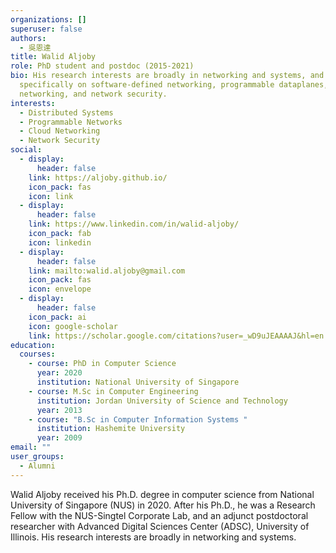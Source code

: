 ```yaml
---
organizations: []
superuser: false
authors:
  - 吳恩達
title: Walid Aljoby
role: PhD student and postdoc (2015-2021)
bio: His research interests are broadly in networking and systems, and more
  specifically on software-defined networking, programmable dataplanes, cloud
  networking, and network security.
interests:
  - Distributed Systems
  - Programmable Networks
  - Cloud Networking
  - Network Security
social:
  - display:
      header: false
    link: https://aljoby.github.io/
    icon_pack: fas
    icon: link
  - display:
      header: false
    link: https://www.linkedin.com/in/walid-aljoby/
    icon_pack: fab
    icon: linkedin
  - display:
      header: false
    link: mailto:walid.aljoby@gmail.com
    icon_pack: fas
    icon: envelope
  - display:
      header: false
    icon_pack: ai
    icon: google-scholar
    link: https://scholar.google.com/citations?user=_wD9uJEAAAAJ&hl=en
education:
  courses:
    - course: PhD in Computer Science
      year: 2020
      institution: National University of Singapore
    - course: M.Sc in Computer Engineering
      institution: Jordan University of Science and Technology
      year: 2013
    - course: "B.Sc in Computer Information Systems "
      institution: Hashemite University
      year: 2009
email: ""
user_groups:
  - Alumni
---
```

Walid Aljoby received his Ph.D. degree in computer science from National University of Singapore (NUS) in 2020. After his Ph.D., he was a Research Fellow with the NUS-Singtel Corporate Lab, and an adjunct postdoctoral researcher with Advanced Digital Sciences Center (ADSC), University of Illinois. His research interests are broadly in networking and systems.